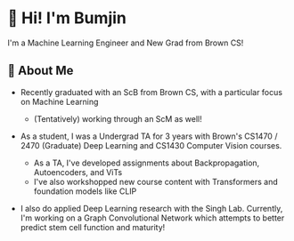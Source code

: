 # 👋 Hi! I'm Bumjin 

I'm a Machine Learning Engineer and New Grad from Brown CS!

## 💬 About Me

* Recently graduated with an ScB from Brown CS, with a particular focus on Machine Learning
  * (Tentatively) working through an ScM as well!

* As a student, I was a Undergrad TA for 3 years with Brown's CS1470 / 2470 (Graduate) Deep Learning and CS1430 Computer Vision courses. 
  * As a TA, I've developed assignments about Backpropagation, Autoencoders, and ViTs 
  * I've also workshopped new course content with Transformers and foundation models like CLIP

* I also do applied Deep Learning research with the Singh Lab. Currently, I'm working on a Graph Convolutional Network which attempts to better predict stem cell function and maturity!



<!--
**joobumjin/joobumjin** is a ✨ _special_ ✨ repository because its `README.md` (this file) appears on your GitHub profile.

Here are some ideas to get you started:

- 🔭 I’m currently working on ...
- 🌱 I’m currently learning ...
- 👯 I’m looking to collaborate on ...
- 🤔 I’m looking for help with ...
- 💬 Ask me about ...
- 📫 How to reach me: ...
- 😄 Pronouns: ...
- ⚡ Fun fact: ...
-->
